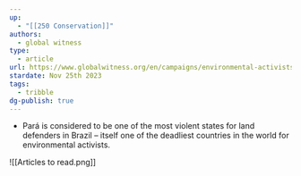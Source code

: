```yaml
---
up:
  - "[[250 Conservation]]"
authors:
  - global witness
type:
  - article
url: https://www.globalwitness.org/en/campaigns/environmental-activists/standing-firm/
stardate: Nov 25th 2023
tags:
  - tribble
dg-publish: true
---
```

- Pará is considered to be one of the most violent states for land defenders in Brazil – itself one of the deadliest countries in the world for environmental activists.

![[Articles to read.png]]


